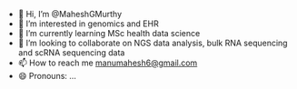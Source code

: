 - 👋 Hi, I’m @MaheshGMurthy
- 👀 I’m interested in genomics and EHR
- 🌱 I’m currently learning MSc health data science
- 💞️ I’m looking to collaborate on NGS data analysis, bulk RNA sequencing and scRNA sequencing data
- 📫 How to reach me manumahesh6@gmail.com
- 😄 Pronouns: ...
<!---
MaheshGMurthy/MaheshGMurthy is a ✨ special ✨ repository because its `README.md` (this file) appears on your GitHub profile.
You can click the Preview link to take a look at your changes.
--->
